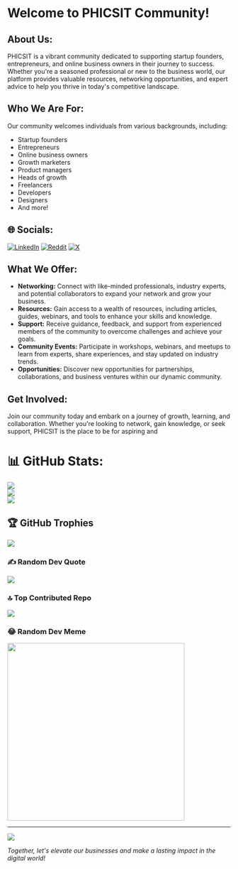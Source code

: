 # Welcome to PHICSIT Community!

## About Us:
PHICSIT is a vibrant community dedicated to supporting startup founders, entrepreneurs, and online business owners in their journey to success. Whether you're a seasoned professional or new to the business world, our platform provides valuable resources, networking opportunities, and expert advice to help you thrive in today's competitive landscape.

## Who We Are For:
Our community welcomes individuals from various backgrounds, including:
- Startup founders
- Entrepreneurs
- Online business owners
- Growth marketers
- Product managers
- Heads of growth
- Freelancers
- Developers
- Designers
- And more!



## 🌐 Socials:
[![LinkedIn](https://img.shields.io/badge/LinkedIn-%230077B5.svg?logo=linkedin&logoColor=white)](https://linkedin.com/in/pranav-nalawade-022427238) [![Reddit](https://img.shields.io/badge/Reddit-%23FF4500.svg?logo=Reddit&logoColor=white)](https://reddit.com/user/WriedGuy) [![X](https://img.shields.io/badge/X-black.svg?logo=X&logoColor=white)](https://x.com/pranavnalawade_) 

## What We Offer:
- **Networking:** Connect with like-minded professionals, industry experts, and potential collaborators to expand your network and grow your business.
- **Resources:** Gain access to a wealth of resources, including articles, guides, webinars, and tools to enhance your skills and knowledge.
- **Support:** Receive guidance, feedback, and support from experienced members of the community to overcome challenges and achieve your goals.
- **Community Events:** Participate in workshops, webinars, and meetups to learn from experts, share experiences, and stay updated on industry trends.
- **Opportunities:** Discover new opportunities for partnerships, collaborations, and business ventures within our dynamic community.

## Get Involved:
Join our community today and embark on a journey of growth, learning, and collaboration. Whether you're looking to network, gain knowledge, or seek support, PHICSIT is the place to be for aspiring and 


# 📊 GitHub Stats:
![](https://github-readme-stats.vercel.app/api?username=phicsit-community&theme=radical&hide_border=false&include_all_commits=false&count_private=false)<br/>
![](https://github-readme-streak-stats.herokuapp.com/?user=phicsit-community&theme=radical&hide_border=false)<br/>
![](https://github-readme-stats.vercel.app/api/top-langs/?username=phicsit-community&theme=radical&hide_border=false&include_all_commits=false&count_private=false&layout=compact)

## 🏆 GitHub Trophies
![](https://github-profile-trophy.vercel.app/?username=phicsit-community&theme=radical&no-frame=false&no-bg=true&margin-w=4)

### ✍️ Random Dev Quote
![](https://quotes-github-readme.vercel.app/api?type=horizontal&theme=dark)

### 🔝 Top Contributed Repo
![](https://github-contributor-stats.vercel.app/api?username=phicsit-community&limit=5&theme=onedark&combine_all_yearly_contributions=true)

### 😂 Random Dev Meme
<img src='https://randommeme-five.vercel.app/' style="height: 400px;"/>

---
[![](https://visitcount.itsvg.in/api?id=phicsit-community&icon=0&color=3)](https://visitcount.itsvg.in)

<!-- Proudly created with GPRM ( https://gprm.itsvg.in ) -->




*Together, let's elevate our businesses and make a lasting impact in the digital world!*
